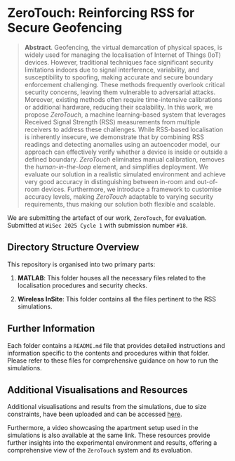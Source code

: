 # ZeroTouch: Reinforcing RSS for Secure Geofencing

> **Abstract**. Geofencing, the virtual demarcation of physical spaces, is widely used for managing the localisation of Internet of Things (IoT) devices. However, traditional techniques face significant security limitations indoors due to signal interference, variability, and susceptibility to spoofing, making accurate and secure boundary enforcement challenging. These methods frequently overlook critical security concerns, leaving them vulnerable to adversarial attacks. Moreover, existing methods often require time-intensive calibrations or additional hardware, reducing their scalability. In this work, we propose *ZeroTouch*, a machine learning-based system that leverages Received Signal Strength (RSS) measurements from multiple receivers to address these challenges. While RSS-based localisation is inherently insecure, we demonstrate that by combining RSS readings and detecting anomalies using an autoencoder model, our approach can effectively verify whether a device is inside or outside a defined boundary. *ZeroTouch* eliminates manual calibration, removes the *human-in-the-loop* element, and simplifies deployment. We evaluate our solution in a realistic simulated environment and achieve very good accuracy in distinguishing between in-room and out-of-room devices. Furthermore, we introduce a framework to customise accuracy levels, making *ZeroTouch* adaptable to varying security requirements, thus making our solution both flexible and scalable.

We are submitting the artefact of our work, `ZeroTouch`, for evaluation. Submitted at `WiSec 2025 Cycle 1` with submission number `#18`.

## Directory Structure Overview

This repository is organised into two primary parts:

1. **MATLAB**: This folder houses all the necessary files related to the localisation procedures and security checks.

2. **Wireless InSite**: This folder contains all the files pertinent to the RSS simulations.

## Further Information

Each folder contains a `README.md` file that provides detailed instructions and information specific to the contents and procedures within that folder. Please refer to these files for comprehensive guidance on how to run the simulations.

## Additional Visualisations and Resources

Additional visualisations and results from the simulations, due to size constraints, have been uploaded and can be accessed [here](https://mega.nz/folder/xxclXYiR#Do4h264nC4XnJwbCjHicMA). 

Furthermore, a video showcasing the apartment setup used in the simulations is also available at the same link. These resources provide further insights into the experimental environment and results, offering a comprehensive view of the `ZeroTouch` system and its evaluation.

